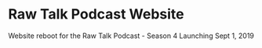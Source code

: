 # Raw Talk Podcast Website
Website reboot for the Raw Talk Podcast - Season 4
Launching Sept 1, 2019

